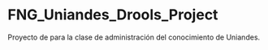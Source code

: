 # FNG_Uniandes_Drools_Project
Proyecto de para la clase de administración del conocimiento de Uniandes.

